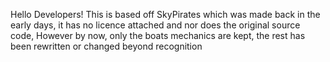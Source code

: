 Hello Developers! This is based off SkyPirates which was made back in the early days, it has no licence attached and nor does the original source code, However by now, only the boats mechanics are kept, the rest has been rewritten or changed beyond recognition
